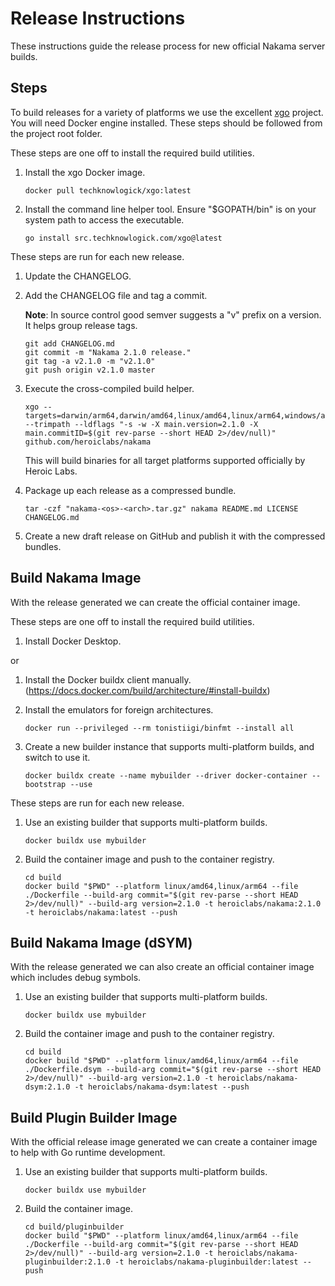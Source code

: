 Release Instructions
===

These instructions guide the release process for new official Nakama server builds.

## Steps

To build releases for a variety of platforms we use the excellent [xgo](https://github.com/techknowlogick/xgo) project. You will need Docker engine installed. These steps should be followed from the project root folder.

These steps are one off to install the required build utilities.

1. Install the xgo Docker image.

   ```
   docker pull techknowlogick/xgo:latest
   ```

2. Install the command line helper tool. Ensure "$GOPATH/bin" is on your system path to access the executable.

   ```
   go install src.techknowlogick.com/xgo@latest
   ```

These steps are run for each new release.

1. Update the CHANGELOG.

2. Add the CHANGELOG file and tag a commit.

   __Note__: In source control good semver suggests a "v" prefix on a version. It helps group release tags.

   ```
   git add CHANGELOG.md
   git commit -m "Nakama 2.1.0 release."
   git tag -a v2.1.0 -m "v2.1.0"
   git push origin v2.1.0 master
   ```

3. Execute the cross-compiled build helper.

   ```
   xgo --targets=darwin/arm64,darwin/amd64,linux/amd64,linux/arm64,windows/amd64 --trimpath --ldflags "-s -w -X main.version=2.1.0 -X main.commitID=$(git rev-parse --short HEAD 2>/dev/null)" github.com/heroiclabs/nakama
   ```

   This will build binaries for all target platforms supported officially by Heroic Labs.

4. Package up each release as a compressed bundle.

   ```
   tar -czf "nakama-<os>-<arch>.tar.gz" nakama README.md LICENSE CHANGELOG.md
   ```

5. Create a new draft release on GitHub and publish it with the compressed bundles.

## Build Nakama Image

With the release generated we can create the official container image.

These steps are one off to install the required build utilities.

1. Install Docker Desktop.

or

1. Install the Docker buildx client manually. (https://docs.docker.com/build/architecture/#install-buildx)

2. Install the emulators for foreign architectures.

   ```
   docker run --privileged --rm tonistiigi/binfmt --install all
   ```

3. Create a new builder instance that supports multi-platform builds, and switch to use it.

   ```
   docker buildx create --name mybuilder --driver docker-container --bootstrap --use
   ```

These steps are run for each new release.

1. Use an existing builder that supports multi-platform builds.

   ```
   docker buildx use mybuilder
   ```

2. Build the container image and push to the container registry.

   ```
   cd build
   docker build "$PWD" --platform linux/amd64,linux/arm64 --file ./Dockerfile --build-arg commit="$(git rev-parse --short HEAD 2>/dev/null)" --build-arg version=2.1.0 -t heroiclabs/nakama:2.1.0 -t heroiclabs/nakama:latest --push
   ```

## Build Nakama Image (dSYM)

With the release generated we can also create an official container image which includes debug symbols.

1. Use an existing builder that supports multi-platform builds.

   ```
   docker buildx use mybuilder
   ```

2. Build the container image and push to the container registry.

   ```
   cd build
   docker build "$PWD" --platform linux/amd64,linux/arm64 --file ./Dockerfile.dsym --build-arg commit="$(git rev-parse --short HEAD 2>/dev/null)" --build-arg version=2.1.0 -t heroiclabs/nakama-dsym:2.1.0 -t heroiclabs/nakama-dsym:latest --push
   ```

## Build Plugin Builder Image

With the official release image generated we can create a container image to help with Go runtime development.

1. Use an existing builder that supports multi-platform builds.

   ```
   docker buildx use mybuilder
   ```

2. Build the container image.

   ```
   cd build/pluginbuilder
   docker build "$PWD" --platform linux/amd64,linux/arm64 --file ./Dockerfile --build-arg commit="$(git rev-parse --short HEAD 2>/dev/null)" --build-arg version=2.1.0 -t heroiclabs/nakama-pluginbuilder:2.1.0 -t heroiclabs/nakama-pluginbuilder:latest --push
   ```
